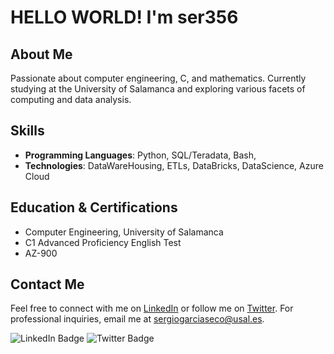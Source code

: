 # HELLO WORLD! I'm ser356

## About Me
Passionate about computer engineering, C, and mathematics. Currently studying at the University of Salamanca and exploring various facets of computing and data analysis.

## Skills
- **Programming Languages**: Python, SQL/Teradata, Bash, 
- **Technologies**: DataWareHousing, ETLs, DataBricks, DataScience, Azure Cloud

## Education & Certifications
- Computer Engineering, University of Salamanca
- C1 Advanced Proficiency English Test
- AZ-900

## Contact Me
Feel free to connect with me on [LinkedIn](https://www.linkedin.com/in/sergio-garcía-seco/) or follow me on [Twitter](https://twitter.com/sekitosmr). For professional inquiries, email me at [sergiogarciaseco@usal.es](mailto:sergiogarciaseco@usal.es).

![LinkedIn Badge](https://img.shields.io/badge/-LinkedIn-26876B)
![Twitter Badge](https://img.shields.io/twitter/follow/sekitosmr?style=social)

